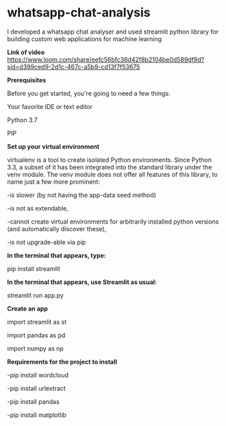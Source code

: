 # whatsapp-chat-analysis
I developed a whatsapp chat analyser and used streamlit python library for building custom web applications for machine learning 

**Link of video**
https://www.loom.com/share/eefc56bfc36d42f8b2104be0d589df9d?sid=d399ced9-2d1c-467c-a5b9-cd13f7f53675


**Prerequisites**

Before you get started, you're going to need a few things:

Your favorite IDE or text editor

Python 3.7 

PIP

**Set up your virtual environment**

virtualenv is a tool to create isolated Python environments. Since Python 3.3, a subset of it has been integrated into the standard library under the venv module. The venv module does not offer all features of this library, to name just a few more prominent:

-is slower (by not having the app-data seed method)

-is not as extendable,

-cannot create virtual environments for arbitrarily installed python versions (and automatically discover these),

-is not upgrade-able via pip

**In the terminal that appears, type:**

pip install streamlit

**In the terminal that appears, use Streamlit as usual:**

streamlit run app.py

**Create an app**

import streamlit as st

import pandas as pd

import numpy as np

**Requirements for the project to install**

-pip install wordcloud

-pip install urlextract

-pip install pandas

-pip install matplotlib
